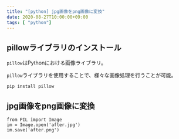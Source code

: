 ```yaml
---
title: "[python] jpg画像をpng画像に変換"
date: 2020-08-27T10:00:00+09:00
tags: [ "python"]
---
```


## pillowライブラリのインストール

`pillow`はPythonにおける画像ライブラリ。

`pillow`ライブラリを使用することで、様々な画像処理を行うことが可能。

```
pip install pillow
```

## jpg画像をpng画像に変換

```
from PIL import Image
im = Image.open('after.jpg')
im.save('after.png')
```


